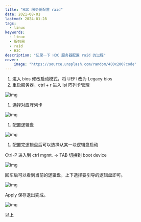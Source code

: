 ```yaml
---
title: "H3C 服务器配置 raid" 
date: 2021-08-01
lastmod: 2024-01-28
tags:
  - linux
keywords:
  - linux
  - 服务器
  - raid
  - H3C
description: "记录一下 H3C 服务器配置 raid 的过程" 
cover:
    image: "https://source.unsplash.com/random/400x200?code" 
---
```


1. 进入 bios 修改启动模式，将 UEFI 改为 Legacy bios
2. 重启服务器，ctrl + r 进入 lsi 阵列卡管理

![img](https://image.lvbibir.cn/blog/image004(08-26-10-12-53).jpg)

1. 选择对应阵列卡

![img](https://image.lvbibir.cn/blog/image005(08-26-10-12-53).jpg)

1. 配置逻辑盘

![img](https://image.lvbibir.cn/blog/image006(08-26-10-12-53).jpg)

1. 配置完逻辑盘后可以选择从某一块逻辑盘启动

Ctrl-P 进入到 ctrl mgmt. -> TAB 切换到 boot device

![img](https://image.lvbibir.cn/blog/image007(08-26-10-12-53).jpg)

回车后可以看到当前的逻辑盘，上下选择要引导的逻辑盘即可。

![img](https://image.lvbibir.cn/blog/image008(08-26-10-12-53).jpg)

Apply 保存退出完成。

![img](https://image.lvbibir.cn/blog/image009(08-26-10-12-53).jpg)

以上
